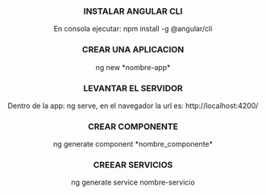 <h3 align="center">INSTALAR ANGULAR CLI</h3>
<p align="center">En consola ejecutar: npm install -g @angular/cli</p>
<h3 align="center">CREAR UNA APLICACION</h3>
<p align="center">ng new *nombre-app*</p>
<h3 align="center">LEVANTAR EL SERVIDOR</h3>
<p align="center">Dentro de la app: ng serve, en el navegador la url es: http://localhost:4200/</p>
<h3 align="center" color ="">CREAR COMPONENTE</h3>
<p align="center">ng generate component *nombre_componente*</p>
<h3 align="center">CREEAR SERVICIOS</h3>
<p align="center">ng generate service nombre-servicio</p>